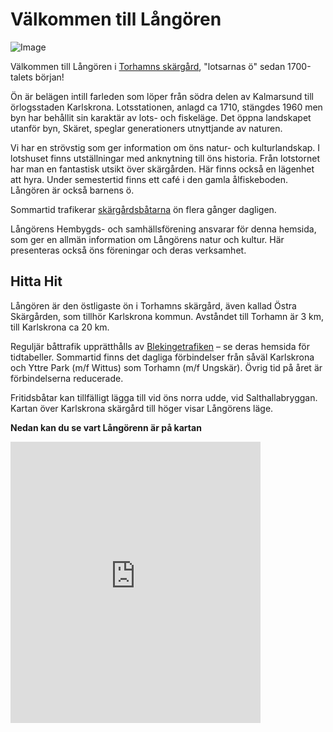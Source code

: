 # Välkommen till Långören

![Image](https://usercontent.one/wp/nyhemsida.langoraslakten.org/wp-content/uploads/2024/07/langoren003-Kopia-copy.jpg)

Välkommen till Långören i [Torhamns skärgård](https://torhamn.com/wp-content/uploads/2012/12/Sjo%CC%88kort-1024x614.png), "lotsarnas ö" sedan 1700-talets början!

Ön är belägen intill farleden som löper från södra delen av Kalmarsund till örlogsstaden Karlskrona. Lotsstationen, anlagd ca 1710, stängdes 1960 men byn har behållit sin karaktär av lots- och fiskeläge. Det öppna landskapet utanför byn, Skäret, speglar generationers utnyttjande av naturen.

Vi har en strövstig som ger information om öns natur- och kulturlandskap. I lotshuset finns utställningar med anknytning till öns historia. Från lotstornet har man en fantastisk utsikt över skärgården. Här finns också en lägenhet att hyra. Under semestertid finns ett café i den gamla ålfiskeboden. Långören är också barnens ö.

Sommartid trafikerar [skärgårdsbåtarna](https://www.blekingetrafiken.se/reseinformation/tidtabeller/) ön flera gånger dagligen.

Långörens Hembygds- och samhällsförening ansvarar för denna hemsida, som ger en allmän information om Långörens natur och kultur. Här presenteras också öns föreningar och deras verksamhet.

## Hitta Hit

Långören är den östligaste ön i Torhamns skärgård, även kallad Östra Skärgården, som tillhör Karlskrona kommun. Avståndet till Torhamn är 3 km, till Karlskrona ca 20 km.

Reguljär båttrafik upprätthålls av [Blekingetrafiken](https://www.blekingetrafiken.se/reseinformation/tidtabeller/) – se deras hemsida för tidtabeller. Sommartid finns det dagliga förbindelser från såväl Karlskrona och Yttre Park (m/f Wittus) som Torhamn (m/f Ungskär). Övrig tid på året är förbindelserna reducerade.

Fritidsbåtar kan tillfälligt lägga till vid öns norra udde, vid Salthallabryggan. Kartan över Karlskrona skärgård till höger visar Långörens läge.

**Nedan kan du se vart Långörenn är på kartan**

<iframe src="https://www.google.com/maps/embed?pb=!1m18!1m12!1m3!1d6950.217650964804!2d15.817794864757838!3d56.05866335322233!2m3!1f0!2f0!3f0!3m2!1i1024!2i768!4f13.1!3m3!1m2!1s0x46560fcb2a8b82a9%3A0x8e5745e30d0c302b!2zTMOlbmfDtnJlbiBicnlnZ2E!5e0!3m2!1sen!2sse!4v1735157010510!5m2!1sen!2sse" width="400" height="450" style="border:0;" loading="lazy" referrerpolicy="no-referrer-when-downgrade"></iframe>